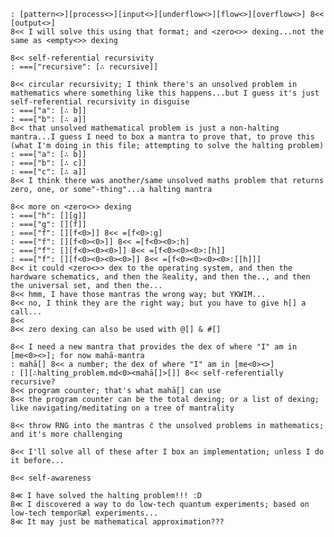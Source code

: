 	: [pattern<>][process<>][input<>][underflow<>][flow<>][overflow<>] 8<< [output<>]
	8<< I will solve this using that format; and <zero<>> dexing...not the same as <empty<>> dexing

	8<< self-referential recursivity
	: ===["recursive": [∴ recursive]]

	8<< circular recursivity; I think there's an unsolved problem in mathematics where something like this happens...but I guess it's just self-referential recursivity in disguise
	: ===["a": [∴ b]]
	: ===["b": [∴ a]]
	8<< that unsolved mathematical problem is just a non-halting mantra...I guess I need to box a mantra to prove that, to prove this (what I'm doing in this file; attempting to solve the halting problem)
	: ===["a": [∴ b]]
	: ===["b": [∴ c]]
	: ===["c": [∴ a]]
	8<< I think there was another/same unsolved maths problem that returns zero, one, or some"-thing"...a halting mantra
	
	8<< more on <zero<>> dexing
	: ===["h": [][g]]
	: ===["g": [][f]]
	: ===["f": [][f<0>]] 8<< =[f<0>:g]
	: ===["f": [][f<0><0>]] 8<< =[f<0><0>:h]
	: ===["f": [][f<0><0><0>]] 8<< =[f<0><0><0>:[h]]
	: ===["f": [][f<0><0><0><0>]] 8<< =[f<0><0><0><0>:[[h]]]
	8<< it could <zero<>> dex to the operating system, and then the hardware schematics, and then the ℝeality, and then the.., and then the universal set, and then the...
	8<< hmm, I have those mantras the wrong way; but YKWIM...
	8<< no, I think they are the right way; but you have to give h[] a call...
	8<<
	8<< zero dexing can also be used with @[] & #[]

	8<< I need a new mantra that provides the dex of where "I" am in [me<0><>]; for now mahā-mantra
	: mahā[] 8<< a number; the dex of where "I" am in [me<0><>]
	: [][∴halting_problem.md<0><mahā[]>[]] 8<< self-referentially recursive?
	8<< program counter; that's what mahā[] can use
	8<< the program counter can be the total dexing; or a list of dexing; like navigating/meditating on a tree of mantrality

	8<< throw RNG into the mantras c̄ the unsolved problems in mathematics; and it's more challenging

	8<< I'll solve all of these after I box an implementation; unless I do it before...
	
	8<< self-awareness
	
	8≪ I have solved the halting problem!!! :D
	8≪ I discovered a way to do low-tech quantum experiments; based on low-tech temporℝæl experiments...
	8≪ It may just be mathematical approximation???
